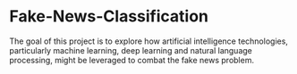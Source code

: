 # Fake-News-Classification
The goal of this project is to explore how artificial intelligence technologies, particularly machine learning, deep learning and natural language processing, might be leveraged to combat the fake news problem.
